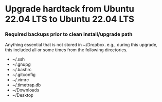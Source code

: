 # Upgrade hardtack from Ubuntu 22.04 LTS to Ubuntu 22.04 LTS

### Required backups prior to clean install/upgrade path
Anything essential that is not stored in ~/Dropbox. e.g., during this upgrade, this included all or some times from the following directories. 
- ~/.ssh
- ~/.gnupg
- ~/.bashrc
- ~/.gitconfig
- ~/.vimrc
- ~/.timetrap.db
- ~/Downloads
- ~/Desktop
